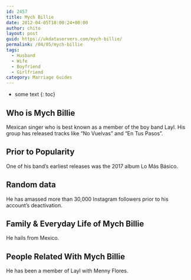 ```yaml
---
id: 2457
title: Mych Billie
date: 2012-04-05T18:00:24+00:00
author: chito
layout: post
guid: https://ukdataservers.com/mych-billie/
permalink: /04/05/mych-billie
tags:
  - Husband
  - Wife
  - Boyfriend
  - Girlfriend
category: Marriage Guides
---
```


* some text
{: toc}
          
          
## Who is  Mych Billie
                  
                  
                  
Mexican singer who is best known as a member of the boy band Layl. His group has released tracks like &#8220;No Vuelvas&#8221; and &#8220;En Tus Pasos&#8221;. 
                  
                
                
                
## Prior to Popularity 
                  
                  
                  
One of his band&#8217;s earliest releases was the 2017 album Lo Más Básico. 
                  
                
                
                
## Random data 
                  
                  
                  
He has amassed more than 30,000 Instagram followers prior to his account&#8217;s deactivation. 
                  
                
                
                
## Family & Everyday Life of Mych Billie
                  
                  
                  
He hails from Mexico. 
                  
                
                
                
## People Related With  Mych Billie
                  
                  
                  
He has been a member of Layl with Menny Flores. 
                  
                
              
            
          
          
          
    
    
  
